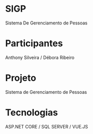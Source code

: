# SIGP
Sistema De Gerenciamento de Pessoas

# Participantes
Anthony Silveira / Débora Ribeiro

# Projeto 
Sistema de Gerenciamento de Pessoas

# Tecnologias
ASP.NET CORE / SQL SERVER / VUE.JS

